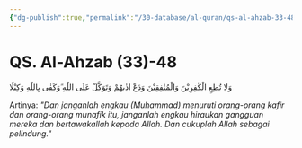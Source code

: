 ```yaml
---
{"dg-publish":true,"permalink":"/30-database/al-quran/qs-al-ahzab-33-48/"}
---
```



# QS. Al-Ahzab (33)-48
وَلَا تُطِعِ الْكٰفِرِيْنَ وَالْمُنٰفِقِيْنَ وَدَعْ اَذٰىهُمْ وَتَوَكَّلْ عَلَى اللّٰهِ ۗوَكَفٰى بِاللّٰهِ وَكِيْلًا 

Artinya: *"Dan janganlah engkau (Muhammad) menuruti orang-orang kafir dan orang-orang munafik itu, janganlah engkau hiraukan gangguan mereka dan bertawakallah kepada Allah. Dan cukuplah Allah sebagai pelindung."*
